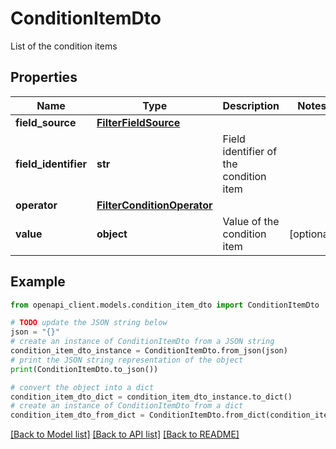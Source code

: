 # ConditionItemDto

List of the condition items

## Properties

Name | Type | Description | Notes
------------ | ------------- | ------------- | -------------
**field_source** | [**FilterFieldSource**](FilterFieldSource.md) |  | 
**field_identifier** | **str** | Field identifier of the condition item | 
**operator** | [**FilterConditionOperator**](FilterConditionOperator.md) |  | 
**value** | **object** | Value of the condition item | [optional] 

## Example

```python
from openapi_client.models.condition_item_dto import ConditionItemDto

# TODO update the JSON string below
json = "{}"
# create an instance of ConditionItemDto from a JSON string
condition_item_dto_instance = ConditionItemDto.from_json(json)
# print the JSON string representation of the object
print(ConditionItemDto.to_json())

# convert the object into a dict
condition_item_dto_dict = condition_item_dto_instance.to_dict()
# create an instance of ConditionItemDto from a dict
condition_item_dto_from_dict = ConditionItemDto.from_dict(condition_item_dto_dict)
```
[[Back to Model list]](../README.md#documentation-for-models) [[Back to API list]](../README.md#documentation-for-api-endpoints) [[Back to README]](../README.md)


